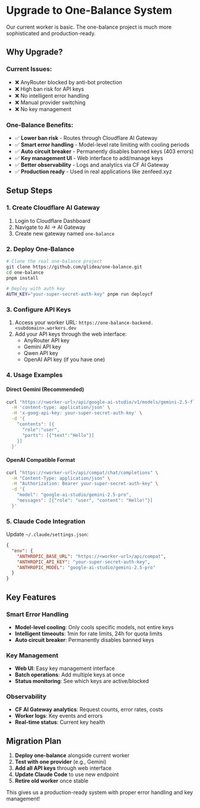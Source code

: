 # Upgrade to One-Balance System

Our current worker is basic. The one-balance project is much more sophisticated and production-ready.

## Why Upgrade?

### Current Issues:
- ❌ AnyRouter blocked by anti-bot protection
- ❌ High ban risk for API keys
- ❌ No intelligent error handling
- ❌ Manual provider switching
- ❌ No key management

### One-Balance Benefits:
- ✅ **Lower ban risk** - Routes through Cloudflare AI Gateway
- ✅ **Smart error handling** - Model-level rate limiting with cooling periods
- ✅ **Auto circuit breaker** - Permanently disables banned keys (403 errors)
- ✅ **Key management UI** - Web interface to add/manage keys
- ✅ **Better observability** - Logs and analytics via CF AI Gateway
- ✅ **Production ready** - Used in real applications like zenfeed.xyz

## Setup Steps

### 1. Create Cloudflare AI Gateway
1. Login to Cloudflare Dashboard
2. Navigate to AI → AI Gateway
3. Create new gateway named `one-balance`

### 2. Deploy One-Balance
```bash
# Clone the real one-balance project
git clone https://github.com/glidea/one-balance.git
cd one-balance
pnpm install

# Deploy with auth key
AUTH_KEY="your-super-secret-auth-key" pnpm run deploycf
```

### 3. Configure API Keys
1. Access your worker URL: `https://one-balance-backend.<subdomain>.workers.dev`
2. Add your API keys through the web interface:
   - AnyRouter API key
   - Gemini API key  
   - Qwen API key
   - OpenAI API key (if you have one)

### 4. Usage Examples

#### Direct Gemini (Recommended)
```bash
curl "https://<worker-url>/api/google-ai-studio/v1/models/gemini-2.5-flash:streamGenerateContent?alt=sse" \
  -H 'content-type: application/json' \
  -H 'x-goog-api-key: your-super-secret-auth-key' \
  -d '{
    "contents": [{
      "role":"user", 
      "parts": [{"text":"Hello"}]
    }]
  }'
```

#### OpenAI Compatible Format
```bash
curl "https://<worker-url>/api/compat/chat/completions" \
  -H "Content-Type: application/json" \
  -H "Authorization: Bearer your-super-secret-auth-key" \
  -d '{
    "model": "google-ai-studio/gemini-2.5-pro",
    "messages": [{"role": "user", "content": "Hello!"}]
  }'
```

### 5. Claude Code Integration
Update `~/.claude/settings.json`:
```json
{
  "env": {
    "ANTHROPIC_BASE_URL": "https://<worker-url>/api/compat",
    "ANTHROPIC_API_KEY": "your-super-secret-auth-key",
    "ANTHROPIC_MODEL": "google-ai-studio/gemini-2.5-pro"
  }
}
```

## Key Features

### Smart Error Handling
- **Model-level cooling**: Only cools specific models, not entire keys
- **Intelligent timeouts**: 1min for rate limits, 24h for quota limits
- **Auto circuit breaker**: Permanently disables banned keys

### Key Management
- **Web UI**: Easy key management interface
- **Batch operations**: Add multiple keys at once
- **Status monitoring**: See which keys are active/blocked

### Observability
- **CF AI Gateway analytics**: Request counts, error rates, costs
- **Worker logs**: Key events and errors
- **Real-time status**: Current key health

## Migration Plan

1. **Deploy one-balance** alongside current worker
2. **Test with one provider** (e.g., Gemini)
3. **Add all API keys** through web interface
4. **Update Claude Code** to use new endpoint
5. **Retire old worker** once stable

This gives us a production-ready system with proper error handling and key management!